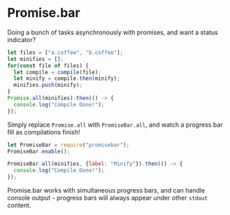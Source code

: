 # Promise.bar

Doing a bunch of tasks asynchronously with promises, and want a status indicator?

```javascript
let files = ["a.coffee", "b.coffee"];
let minifies = [];
for(const file of files) {
  let compile = compile(file);
  let minify = compile.then(minify);
  minifies.push(minify);
}
Promise.all(minifies).then(() -> {
  console.log("Compile Done!");
});
```

Simply replace `Promise.all` with `PromiseBar.all`, and watch a progress bar fill as compilations finish!

```javascript
let PromiseBar = require("promisebar");
PromiseBar.enable();

PromiseBar.all(minifies, {label: "Minify"}).then(() -> {
  console.log("Compile Done!");
});
```

Promise.bar works with simultaneous progress bars, and can handle console output - progress bars will always appear
under other `stdout` content.
